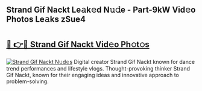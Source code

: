 ## Strand Gif Nackt Le𝚊k𝚎d N𝚞𝚍e - Part-9kW Vid𝚎o Photos Le𝚊ks zSue4

# <h2><a href="http://fb52ojs.evod.top/?m=Strand+Gif+Nackt">🔗 👉🔴 Strand Gif Nackt Vid𝚎o Ph𝚘t𝚘s</a></h2>

[![Strand Gif Nackt N𝚞d𝚎s](https://i.imgur.com/8V9OHl7.gif)](http://fb52ojs.evod.top/?m=Strand+Gif+Nackt)
Digital creator Strand Gif Nackt known for dance trend performances and lifestyle vlogs. Thought-provoking thinker Strand Gif Nackt, known for their engaging ideas and innovative approach to problem-solving. 
